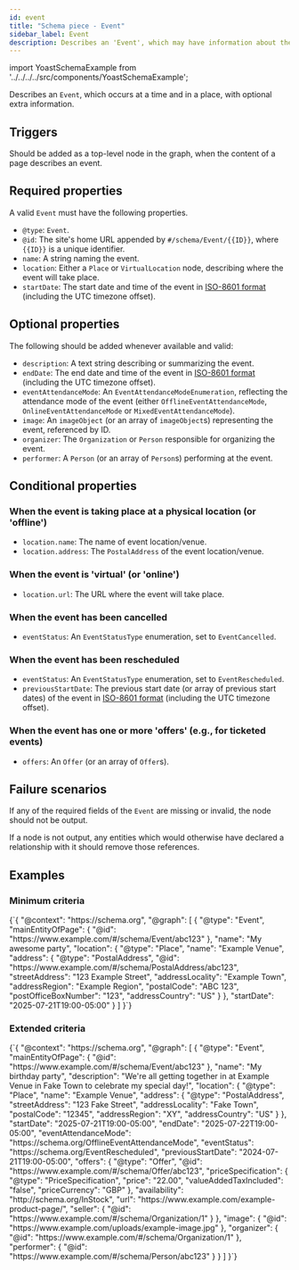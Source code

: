 ```yaml
---
id: event
title: "Schema piece - Event"
sidebar_label: Event
description: Describes an 'Event', which may have information about the date/time, location, and attendence options.
---
```

import YoastSchemaExample from '../../../../src/components/YoastSchemaExample';

Describes an `Event`, which occurs at a time and in a place, with optional extra information.

## Triggers
Should be added as a top-level node in the graph, when the content of a page describes an event.

## Required properties
A valid `Event` must have the following properties.

* `@type`: `Event`.
* `@id`: The site's home URL appended by `#/schema/Event/{{ID}}`, where `{{ID}}` is a unique identifier.
* `name`: A string naming the event.
* `location`: Either a `Place` or `VirtualLocation` node, describing where the event will take place.
* `startDate`: The start date and time of the event in [ISO-8601 format](https://en.wikipedia.org/wiki/ISO_8601) (including the UTC timezone offset).

## Optional properties
The following should be added whenever available and valid:

* `description`: A text string describing or summarizing the event.
* `endDate`: The end date and time of the event in [ISO-8601 format](https://en.wikipedia.org/wiki/ISO_8601) (including the UTC timezone offset).
* `eventAttendanceMode`: An `EventAttendanceModeEnumeration`, reflecting the attendance mode of the event (either `OfflineEventAttendanceMode`, `OnlineEventAttendanceMode` or `MixedEventAttendanceMode`).
* `image`: An `imageObject` (or an array of `imageObject`s) representing the event, referenced by ID.
* `organizer`: The `Organization` or `Person` responsible for organizing the event.
* `performer`: A `Person` (or an array of `Person`s) performing at the event.

## Conditional properties

### When the event is taking place at a physical location (or 'offline')
* `location.name`: The name of event location/venue.
* `location.address`: The `PostalAddress` of the event location/venue.

### When the event is 'virtual' (or 'online')
* `location.url`: The URL where the event will take place.

### When the event has been cancelled
* `eventStatus`: An `EventStatusType` enumeration, set to `EventCancelled`. 

### When the event has been rescheduled
* `eventStatus`: An `EventStatusType` enumeration, set to `EventRescheduled`.
* `previousStartDate`: The previous start date (or array of previous start dates) of the event in [ISO-8601 format](https://en.wikipedia.org/wiki/ISO_8601) (including the UTC timezone offset).

### When the event has one or more 'offers' (e.g., for ticketed events)
* `offers`: An `Offer` (or an array of `Offer`s).

## Failure scenarios
If any of the required fields of the `Event` are missing or invalid, the node should not be output.

If a node is not output, any entities which would otherwise have declared a relationship with it should remove those references.

## Examples

### Minimum criteria

<YoastSchemaExample>
{`{
    "@context": "https://schema.org",
    "@graph": [
        {
            "@type": "Event",
            "mainEntityOfPage": {
                "@id": "https://www.example.com/#/schema/Event/abc123"
            },
            "name": "My awesome party",
            "location": {
                "@type": "Place",
                "name": "Example Venue",
                "address": {
                    "@type": "PostalAddress",
                    "@id": "https://www.example.com/#/schema/PostalAddress/abc123",
                    "streetAddress": "123 Example Street",
                    "addressLocality": "Example Town",
                    "addressRegion": "Example Region",
                    "postalCode": "ABC 123",
                    "postOfficeBoxNumber": "123",
                    "addressCountry": "US"
                }
            },
            "startDate": "2025-07-21T19:00-05:00"
        }
    ]
}`}
</YoastSchemaExample>

### Extended criteria

<YoastSchemaExample>
{`{
    "@context": "https://schema.org",
    "@graph": [
        {
            "@type": "Event",
            "mainEntityOfPage": {
                "@id": "https://www.example.com/#/schema/Event/abc123"
            },
            "name": "My birthday party",
            "description": "We're all getting together in at Example Venue in Fake Town to celebrate my special day!",
            "location": {
                "@type": "Place",
                "name": "Example Venue",
                "address": {
                    "@type": "PostalAddress",
                    "streetAddress": "123 Fake Street",
                    "addressLocality": "Fake Town",
                    "postalCode": "12345",
                    "addressRegion": "XY",
                    "addressCountry": "US"
                }
            },
            "startDate": "2025-07-21T19:00-05:00",
            "endDate": "2025-07-22T19:00-05:00",
            "eventAttendanceMode": "https://schema.org/OfflineEventAttendanceMode",
            "eventStatus": "https://schema.org/EventRescheduled",
            "previousStartDate": "2024-07-21T19:00-05:00",
            "offers": {
                "@type": "Offer",
                "@id": "https://www.example.com/#/schema/Offer/abc123",
                "priceSpecification": {
                    "@type": "PriceSpecification",
                    "price": "22.00",
                    "valueAddedTaxIncluded": "false",
                    "priceCurrency": "GBP"
                },
                "availability": "http://schema.org/InStock",
                "url": "https://www.example.com/example-product-page/",
                "seller": {
                    "@id": "https://www.example.com/#/schema/Organization/1"
                }
            },
            "image": {
                "@id": "https://www.example.com/uploads/example-image.jpg"
            },
            "organizer": {
                "@id": "https://www.example.com/#/schema/Organization/1"
            },
            "performer": {
                "@id": "https://www.example.com/#/schema/Person/abc123"
            }
        }
    ]
}`}
</YoastSchemaExample>
